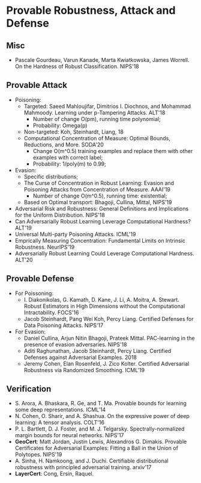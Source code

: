 # Provable Robustness, Attack and Defense

## Misc
- Pascale Gourdeau, Varun Kanade, Marta Kwiatkowska, James Worrell. On the Hardness of Robust Classification. NIPS'18

## Provable Attack
- Poisoning:
	- Targeted: Saeed Mahloujifar, Dimitrios I. Diochnos, and Mohammad Mahmoody. Learning under p-Tampering Attacks. ALT'18
		- Number of change O(pm), running time polynomial;
		- Probability: Omega(p)
	- Non-targeted: Koh, Steinhardt, Liang, 18
	- Computational Concentration of Measure: Optimal Bounds, Reductions, and More. SODA'20
		- Change O(m^0.5) training examples and replace them with other examples with correct label;
		- Probability: 1/poly(m) to 0.99;
- Evasion:
	- Specific distributions;
	- The Curse of Concentration in Robust Learning: Evasion and Poisoning Attacks from Concentration of Measure. AAAI'19
		- Number of change O(m^0.5), running time: existential;
	- Based on Optimal transport: Bhagoji, Cullina, Mittal, NIPS'19
- Adversarial Risk and Robustness: General Definitions and Implications for the Uniform Distribution. NIPS'18
- Can Adversarially Robust Learning Leverage Computational Hardness? ALT'19
- Universal Multi-party Poisoning Attacks. ICML'19
- Emprically Measuring Concentration: Fundamental Limits on Intrinsic Robustness. NeurIPS'19
- Adversarially Robust Learning Could Leverage Computational Hardness. ALT'20

## Provable Defense
- For Poissoning:
	- I. Diakonikolas, G. Kamath, D. Kane, J. Li, A. Moitra, A. Stewart. Robust Estimators in High Dimensions without the Computational Intractability. FOCS'16
	- Jacob Steinhardt, Pang Wei Koh, Percy Liang. Certified Defenses for Data Poisoning Attacks. NIPS'17
- For Evasion:
	- Daniel Cullina, Arjun Nitin Bhagoji, Prateek Mittal. PAC-learning in the presence of evasion adversaries. NIPS'18
	- Aditi Raghunathan, Jacob Steinhardt, Percy Liang. Certified Defenses against Adversarial Examples. 2018
	- Jeremy Cohen, Elan Rosenfeld, J. Zico Kolter. Certified Adversarial Robustness via Randomized Smoothing. ICML'19

## Verification
- S. Arora, A. Bhaskara, R. Ge, and T. Ma. Provable bounds for learning some deep representations. ICML'14
- N. Cohen, O. Sharir, and A. Shashua. On the expressive power of deep learning: A tensor analysis. COLT'16
- P. L. Bartlett, D. J. Foster, and M. J. Telgarsky. Spectrally-normalized margin bounds for neural networks. NIPS'17
- **GeoCert**: Matt Jordan, Justin Lewis, Alexandros G. Dimakis. Provable Certificates for Adversarial Examples: Fitting a Ball in the Union of Polytopes. NIPS'19
- A. Sinha, H. Namkoong, and J. Duchi. Certifiable distributional robustness with principled adversarial training. arxiv'17
- **LayerCert**: Cong, Ersin, Raquel.